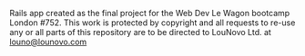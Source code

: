 Rails app created as the final project for the Web Dev Le Wagon bootcamp London #752. This work is protected by copyright and all requests to re-use any or all parts of this repository are to be directed to  LouNovo Ltd. at louno@lounovo.com
